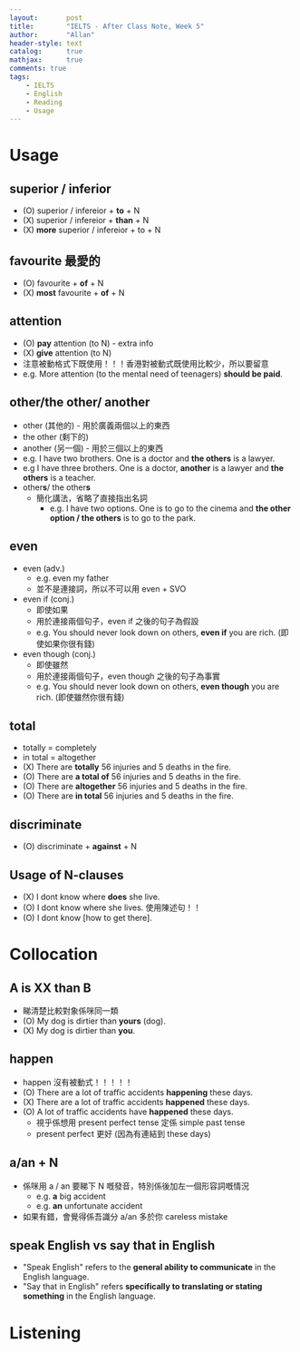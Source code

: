 ```yaml
---
layout:       post
title:        "IELTS - After Class Note, Week 5"
author:       "Allan"
header-style: text
catalog:      true
mathjax:      true
comments: true
tags:
    - IELTS
    - English
    - Reading
    - Usage
---
```


# Usage
## superior / inferior 
- (O) superior / infereior + **to** + N
- (X) superior / infereior + **than** + N
- (X) **more** superior / infereior + to + N

## favourite 最愛的
- (O) favourite + **of** + N
- (X) **most** favourite + **of** + N

## attention
- (O) **pay** attention (to N) - extra info
- (X) **give** attention (to N) 
- 注意被動格式下既使用！！！香港對被動式既使用比較少，所以要留意 
- e.g. More attention (to the mental need of teenagers) **should be paid**.

## other/the other/ another
- other (其他的) - 用於廣義兩個以上的東西
- the other (剩下的) 
- another (另一個) - 用於三個以上的東西 
- e.g. I have two brothers. One is a doctor and **the others** is a lawyer.
- e.g I have three brothers. One is a doctor, **another** is a lawyer and **the others** is a teacher.
- other**s**/ the other**s** 
  - 簡化講法，省略了直接指出名詞 
    - e.g. I have two options. One is to go to the cinema and **the other option / the others** is to go to the park.

## even
- even (adv.)
  - e.g. even my father
  - 並不是連接詞，所以不可以用 even + SVO
- even if (conj.)
  - 即使如果
  - 用於連接兩個句子，even if 之後的句子為假設 
  - e.g. You should never look down on others, **even if** you are rich. (即使如果你很有錢)
- even though (conj.)
  - 即使雖然
  - 用於連接兩個句子，even though 之後的句子為事實
  - e.g. You should never look down on others, **even though** you are rich. (即使雖然你很有錢)

## total
- totally = completely
- in total = altogether 
- (X) There are **totally** 56 injuries and 5 deaths in the fire.
- (O) There are **a total of** 56 injuries and 5 deaths in the fire.
- (O) There are **altogether** 56 injuries and 5 deaths in the fire.
- (O) There are **in total** 56 injuries and 5 deaths in the fire.

## discriminate 
- (O) discriminate + **against** + N

## Usage of N-clauses
- (X) I dont know where **does** she live.
- (O) I dont know where she lives. 使用陳述句！！
- (O) I dont know [how to get there]. 

# Collocation
## A is XX than B
- 睇清楚比較對象係咪同一類 
- (O) My dog is dirtier than **yours** (dog). 
- (X) My dog is dirtier than **you**.

## happen
- happen 沒有被動式！！！！！
- (O) There are a lot of traffic accidents **happening** these days.
- (X) There are a lot of traffic accidents **happened** these days.
- (O) A lot of traffic accidents have **happened** these days. 
  - 視乎係想用 present perfect tense 定係 simple past tense
  - present perfect 更好 (因為有連結到 these days)

## a/an + N 
- 係咪用 a / an 要睇下 N 嘅發音，特別係後加左一個形容詞嘅情況
  - e.g. **a** big accident
  - e.g. **an** unfortunate accident
- 如果有錯，會覺得係吾識分 a/an 多於你 careless mistake 

## speak English vs say that in English 
- "Speak English" refers to the **general ability to communicate** in the English language. 
- "Say that in English" refers **specifically to translating or stating something** in the English language.

# Listening 
